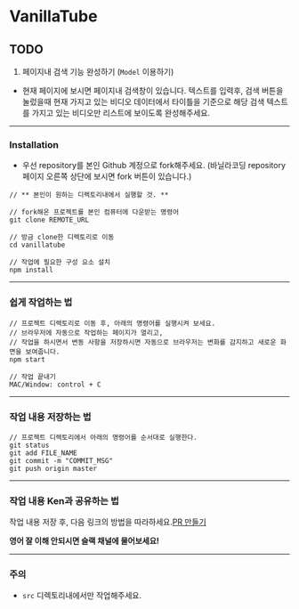 # VanillaTube

## TODO

1. 페이지내 검색 기능 완성하기 (`Model` 이용하기)

- 현재 페이지에 보시면 페이지내 검색창이 있습니다. 텍스트를 입력후, 검색 버튼을 눌렀을때 현재 가지고 있는 비디오 데이터에서 타이틀을 기준으로 해당 검색 텍스트를 가지고 있는 비디오만 리스트에 보이도록 완성해주세요.

---

### Installation

- 우선 repository를 본인 Github 계정으로 fork해주세요. (바닐라코딩 repository 페이지 오른쪽 상단에 보시면 fork 버튼이 있습니다.)

```
// ** 본인이 원하는 디렉토리내에서 실행할 것. **

// fork해온 프로젝트를 본인 컴퓨터에 다운받는 명령어
git clone REMOTE_URL

// 방금 clone한 디렉토리로 이동
cd vanillatube

// 작업에 필요한 구성 요소 설치
npm install
```

---

### 쉽게 작업하는 법

```
// 프로젝트 디렉토리로 이동 후, 아래의 명령어를 실행시켜 보세요.
// 브라우저에 자동으로 작업하는 페이지가 열리고,
// 작업을 하시면서 변동 사항을 저장하시면 자동으로 브라우저는 변화를 감지하고 새로운 화면을 보여줍니다.
npm start

// 작업 끝내기
MAC/Window: control + C
```

---

### 작업 내용 저장하는 법

```
// 프로젝트 디렉토리에서 아래의 명령어를 순서대로 실행한다.
git status
git add FILE_NAME
git commit -m "COMMIT_MSG"
git push origin master
```

---

### 작업 내용 Ken과 공유하는 법

작업 내용 저장 후, 다음 링크의 방법을 따라하세요.[PR 만들기](https://help.github.com/articles/creating-a-pull-request-from-a-fork/)

**영어 잘 이해 안되시면 슬랙 채널에 물어보세요!**

---

### 주의

- `src` 디렉토리내에서만 작업해주세요.
